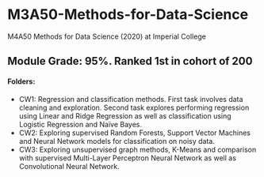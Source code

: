 # M3A50-Methods-for-Data-Science
M4A50 Methods for Data Science (2020) at Imperial College

## Module Grade: 95%. Ranked 1st in cohort of 200

#### Folders:
- CW1: Regression and classification methods. First task involves data cleaning and exploration. Second task explores performing regression using Linear and Ridge Regression as well as classification using Logistic Regression and Naïve Bayes.
- CW2: Exploring supervised Random Forests, Support Vector Machines and Neural Network models for classification on noisy data.
- CW3: Exploring unsupervised graph methods, K-Means and comparison with supervised Multi-Layer Perceptron Neural Network as well as Convolutional Neural Network.


